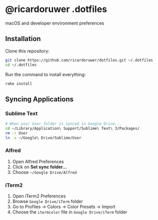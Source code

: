 # @ricardoruwer .dotfiles

macOS and developer environment preferences

## Installation

Clone this repository:

```bash
git clone https://github.com/ricardoruwer/dotfiles.git ~/.dotfiles
cd ~/.dotfiles
```

Run the command to install everything:

```bash
rake install
```

## Syncing Applications

### Sublime Text

```bash
# When your User folder is synced in Google Drive...
cd ~/Library/Application\ Support/Sublime\ Text\ 3/Packages/
rm -r User
ln -s ~/Google\ Drive/Sublime/User
```

### Alfred

1. Open Alfred Preferences
2. Click on **Set sync folder...**
3. Choose `~/Google Drive/Alfred`

### iTerm2

1. Open iTerm2 Preferences
2. Browse `Google Drive/iTerm` folder
3. Go to Profiles -> Colors -> Color Presets -> Import
4. Choose the `itermcolor` file in `Google Drive/iTerm` folder
